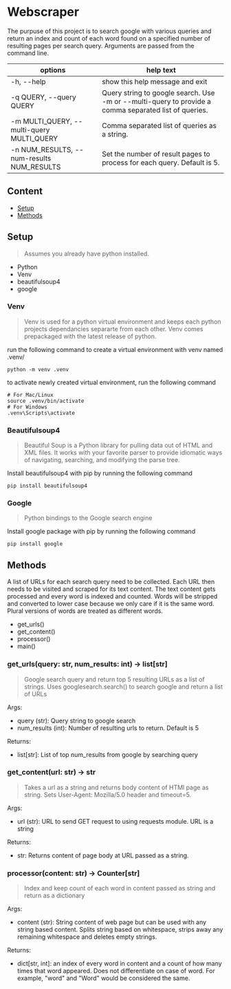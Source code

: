 # Webscraper

The purpuse of this project is to search google with various queries and return an index and count of each word found on a specified number of resulting pages per search query. Arguments are passed from the command line. 

| **options** | **help text** |
|---|---|
| -h, --help | show this help message and exit |
| -q QUERY, --query QUERY | Query string to google search. Use -m or --multi-query to provide a comma separated list of queries. |
| -m MULTI_QUERY, --multi-query MULTI_QUERY | Comma separated list of queries as a string. |
| -n NUM_RESULTS, --num-results NUM_RESULTS | Set the number of result pages to process for each query. Default is 5. |

## Content

* [Setup](#setup)
* [Methods](#methods)

## Setup

>Assumes you already have python installed.

* Python
* Venv
* beautifulsoup4
* google

### **Venv**

>Venv is used for a python virtual environment and keeps each python projects dependancies separarte from each other. Venv comes prepackaged with the latest release of python.

run the following command to create a virtual environment with venv named .venv/

```console
python -m venv .venv
```

to activate newly created virtual environment, run the following command

```console
# For Mac/Linux
source .venv/bin/activate
# For Windows
.venv\Scripts\activate
```

### **Beautifulsoup4**

>Beautiful Soup is a Python library for pulling data out of HTML and XML files. It works with your favorite parser to provide idiomatic ways of navigating, searching, and modifying the parse tree.

Install beautifulsoup4 with pip by running the following command

```console
pip install beautifulsoup4
```

### **Google**

>Python bindings to the Google search engine

Install google package with pip by running the following command

```console
pip install google
```

## Methods

A list of URLs for each search query need to be collected. Each URL then needs to be visited and scraped for its text content. The text content gets processed and every word is indexed and counted. Words will be stripped and converted to lower case because we only care if it is the same word. Plural versions of words are treated as different words.

* get_urls()
* get_content()
* processor()
* main()

### **get_urls(query: str, num_results: int) -> list[str]**

>Google search query and return top 5 resulting URLs as a list of strings. Uses googlesearch.search() to search google and return a list of URLs

Args:

* query (str): Query string to google search
* num_results (int): Number of resulting urls to return. Default is 5

Returns:

* list[str]: List of top num_results from google by searching query

### **get_content(url: str) -> str**

>Takes a url as a string and returns body content of HTMl page as string. Sets User-Agent: Mozilla/5.0 header and timeout=5.

Args:

* url (str): URL to send GET request to using requests module. URL is a string

Returns:

* str: Returns content of page body at URL passed as a string.

### **processor(content: str) -> Counter[str]**

>Index and keep count of each word in content passed as string and return as a dictionary 

Args:
    
* content (str): String content of web page but can be used with any string based content. Splits string based on whitespace, strips away any remaining whitespace and deletes empty strings.

Returns:
    
* dict[str, int]: an index of every word in content and a count of how many times that word appeared. Does not differentiate on case of word. For example, "word" and "Word" would be considered the same.
